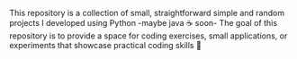 This repository is a collection of small, straightforward  simple and random projects  I developed using Python -maybe java ☕ soon- The goal of this repository is to provide a space for coding exercises, small applications, or experiments that showcase practical coding skills 🤛
